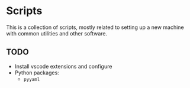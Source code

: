 # Scripts

This is a collection of scripts, mostly related to setting up a new machine with common utilities and other software.

## TODO

* Install vscode extensions and configure
* Python packages:
  * `pyyaml`
